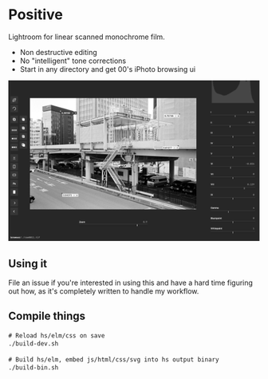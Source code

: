 # Positive

Lightroom for linear scanned monochrome film.

* Non destructive editing
* No "intelligent" tone corrections
* Start in any directory and get 00's iPhoto browsing ui

![](https://raw.githubusercontent.com/rl-king/positive/master/positive.png)

## Using it
File an issue if you're interested in using this and have a hard time figuring out how,
as it's completely written to handle my workflow.

## Compile things

```shell
# Reload hs/elm/css on save
./build-dev.sh

# Build hs/elm, embed js/html/css/svg into hs output binary
./build-bin.sh
```
